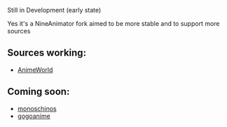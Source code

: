 Still in Development (early state)

Yes it's a NineAnimator fork aimed to be more stable and to support more sources

## Sources working:

- [AnimeWorld](https://animeworld.so)

## Coming soon:

- [monoschinos](https://monoschinos2.com/)
- [gogoanime](https://gogoanime3.co/)
